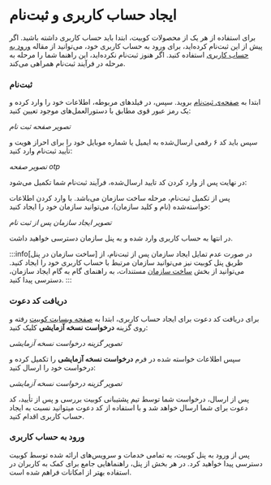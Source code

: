 # ایجاد حساب کاربری و ثبت‌نام

برای استفاده از هر یک از محصولات کوبیت، ابتدا باید حساب کاربری داشته باشید. اگر پیش از این ثبت‌نام کرده‌اید، برای ورود به حساب کاربری خود، می‌توانید از مقاله [ورود به حساب کاربری](../login)
استفاده کنید. اگر هنوز ثبت‌نام نکرده‌اید، این راهنما شما را مرحله به مرحله در فرآیند ثبت‌نام همراهی می‌کند.

### ثبت‌نام

ابتدا به [صفحه‌ی ثبت‌نام](https://auth.kubit.ir/fa/register) بروید. سپس، در فیلدهای مربوطه، اطلاعات خود را وارد کرده و یک رمز عبور قوی مطابق با دستورالعمل‌های موجود تعیین کنید:

_تصویر صفحه ثبت نام_

سپس باید کد ۶ رقمی ارسال‌شده به ایمیل یا شماره موبایل خود را برای احراز هویت و تأیید ثبت‌نام وارد کنید:

_تصویر صفحه otp_

در نهایت پس از وارد کردن کد تایید ارسال‌شده، فرآیند ثبت‌نام شما تکمیل می‌شود:

پس از تکمیل ثبت‌نام، مرحله ساخت سازمان می‌باشد. با وارد کردن اطلاعات خواسته‌شده (نام و کلید سازمان)، می‌توانید سازمان خود را ایجاد کنید:

_تصویر ایجاد سازمان پس از ثبت نام_

در انتها به حساب کاربری وارد شده و به پنل سازمان دسترسی خواهید داشت.

:::info[ساخت سازمان در پنل]
در صورت عدم تمایل ایجاد سازمان پس از ثبت‌نام، از طریق پنل کوبیت نیز می‌توانید سازمان مرتبط با حساب کاربری خود را ایجاد کنید. می‌توانید از بخش [ساخت سازمان](../panel#create-organization)
مستندات، به راهنمای گام به گام ایجاد سازمان، دسترسی پیدا کنید.
:::

### دریافت کد دعوت

برای دریافت کد دعوت برای ایجاد حساب کاربری، ابتدا به [صفحه وبسایت کوبیت](https://kubit.ir/fa/) رفته و روی گزینه **درخواست نسخه آزمایشی** کلیک کنید:

_تصویر گزینه درخواست نسخه آزمایشی_

سپس اطلاعات خواسته شده در فرم **درخواست نسخه آزمایشی** را تکمیل کرده و درخواست خود را ارسال کنید:

_تصویر گزینه درخواست نسخه آزمایشی_

پس از ارسال، درخواست شما توسط تیم پشتیبانی کوبیت بررسی و پس از تأیید، کد دعوت برای شما ارسال خواهد شد و با استفاده از کد دعوت میتوانید نسبت به ایجاد حساب کاربری اقدام کنید.

### ورود به حساب کاربری

پس از ورود به پنل کوبیت، به تمامی خدمات و سرویس‌های ارائه شده توسط کوبیت دسترسی پیدا خواهید کرد. در هر بخش از پنل، راهنماهایی جامع برای کمک به کاربران در استفاده بهتر از امکانات فراهم شده است.
